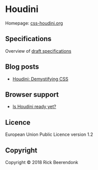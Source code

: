 # Houdini

Homepage: [css-houdini.org](https://css-houdini.org)

## Specifications

Overview of [draft specifications](https://drafts.css-houdini.org/)

## Blog posts

- [Houdini: Demystifying CSS](https://developers.google.com/web/updates/2016/05/houdini)

## Browser support

- [Is Houdini ready yet?](http://ishoudinireadyyet.com)

## Licence

European Union Public Licence version 1.2

## Copyright

Copyright © 2018 Rick Beerendonk
